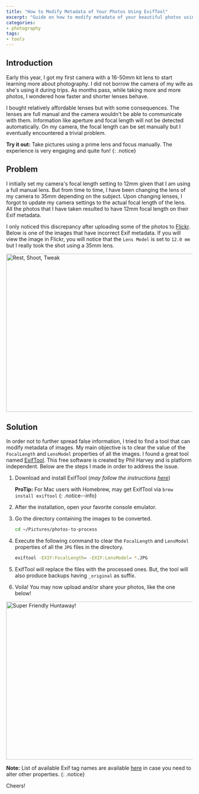 ```yaml
---
title: "How to Modify Metadata of Your Photos Using ExifTool"
excerpt: "Guide on how to modify metadata of your beautiful photos using ExifTool."
categories:
- photography
tags:
- tools
---
```


## Introduction

Early this year, I got my first camera with a 16-50mm kit lens to start learning more about photography. I did not borrow the camera of my wife as she's using it during trips. As months pass, while taking more and more photos, I wondered how faster and shorter lenses behave.

I bought relatively affordable lenses but with some consequences. The lenses are full manual and the camera wouldn't be able to communicate with them. Information like aperture and focal length will not be detected automatically. On my camera, the focal length can be set manually but I eventually encountered a trivial problem.

**Try it out:** Take pictures using a prime lens and focus manually. The experience is very engaging and quite fun!
{: .notice}

## Problem

I initially set my camera's focal length setting to 12mm given that I am using a full manual lens. But from time to time, I have been changing the lens of my camera to 35mm depending on the subject. Upon changing lenses, I forgot to update my camera settings to the actual focal length of the lens. All the photos that I have taken resulted to have 12mm focal length on their Exif metadata.

I only noticed this discrepancy after uploading some of the photos to [Flickr][flickr]. Below is one of the images that have incorrect Exif metadata. If you will view the image in Flickr, you will notice that the `Lens Model` is set to `12.0 mm` but I really took the shot using a 35mm lens.

<a data-flickr-embed="true" data-header="true" href="https://www.flickr.com/photos/oswaldogo/29404044238/in/datetaken-public/" title="Rest, Shoot, Tweak"><img src="https://farm2.staticflickr.com/1810/29404044238_17277f29a2_z.jpg" width="640" height="427" alt="Rest, Shoot, Tweak"></a>

## Solution

In order not to further spread false information, I tried to find a tool that can modify metadata of images. My main objective is to clear the value of the `FocalLength` and `LensModel` properties of all the images. I found a great tool named [ExifTool][exiftool]. This free software is created by Phil Harvey and is platform independent. Below are the steps I made in order to address the issue.

1. Download and install ExifTool (*may follow the instructions [here][install-instructions]*)

    **ProTip:** For Mac users with Homebrew, may get ExifTool via `brew install exiftool`
    {: .notice--info}

2. After the installation, open your favorite console emulator.

3. Go the directory containing the images to be converted.

    ```bash
    cd ~/Pictures/photos-to-process
    ```

4. Execute the following command to clear the `FocalLength` and `LensModel` properties of all the `JPG` files in the directory.

    ```bash
    exiftool -EXIF:FocalLength= -EXIF:LensModel= *.JPG
    ```

5. ExifTool will replace the files with the processed ones. But, the tool will also produce backups having `_original` as suffix.

6. Voila! You may now upload and/or share your photos, like the one below!

<a data-flickr-embed="true" data-header="true"  href="https://www.flickr.com/photos/oswaldogo/28405562707/in/datetaken-public/" title="Super Friendly Huntaway!"><img src="https://farm2.staticflickr.com/1784/28405562707_52a78b1514_z.jpg" width="640" height="427" alt="Super Friendly Huntaway!"></a>

**Note:** List of available Exif tag names are available [here][exif-tags] in case you need to alter other properties.
{: .notice}

Cheers!

<script async src="https://embedr.flickr.com/assets/client-code.js" charset="utf-8"></script>

[exiftool]: https://www.sno.phy.queensu.ca/~phil/exiftool/
[install-instructions]: https://www.sno.phy.queensu.ca/~phil/exiftool/install.html
[exif-tags]: https://www.sno.phy.queensu.ca/~phil/exiftool/TagNames/EXIF.html
[flickr]: https://www.flickr.com/